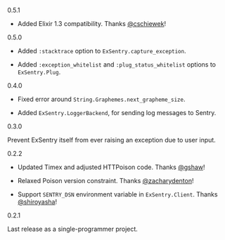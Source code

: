 0.5.1

* Added Elixir 1.3 compatibility.
  Thanks [@cschiewek](https://github.com/cschiewek)!


0.5.0

* Added `:stacktrace` option to `ExSentry.capture_exception`.

* Added `:exception_whitelist` and `:plug_status_whitelist` options
  to `ExSentry.Plug`.


0.4.0

* Fixed error around `String.Graphemes.next_grapheme_size`.

* Added `ExSentry.LoggerBackend`, for sending log messages to Sentry.


0.3.0

Prevent ExSentry itself from ever raising an exception due to user
input.


0.2.2

* Updated Timex and adjusted HTTPoison code. Thanks
  [@gshaw](https://github.com/gshaw)!

* Relaxed Poison version constraint.
  Thanks [@zacharydenton](https://github.com/zacharydenton)!

* Support `SENTRY_DSN` environment variable in `ExSentry.Client`.
  Thanks [@shiroyasha](https://github.com/shiroyasha)!


0.2.1

Last release as a single-programmer project.

